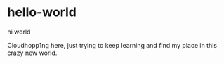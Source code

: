 # hello-world

hi world

Cloudhopp1ng here, just trying to keep learning and find my place in this crazy new world.
